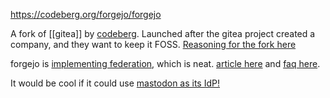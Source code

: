 https://codeberg.org/forgejo/forgejo

A fork of [[gitea]] by [codeberg](https://codeberg.org). Launched after the gitea project created a company, and they want to keep it FOSS. [Reasoning for the fork here](https://blog.codeberg.org/codeberg-launches-forgejo.html)

forgejo is [implementing federation](https://codeberg.org/forgejo/forgejo/issues/59), which is neat. [article here](https://nlnet.nl/project/Gitea/) and [faq here](https://forgejo.org/2023-01-10-answering-forgejo-federation-questions/). 

It would be cool if it could use [mastodon as its IdP!](https://github.com/mastodon/mastodon/issues/4800)